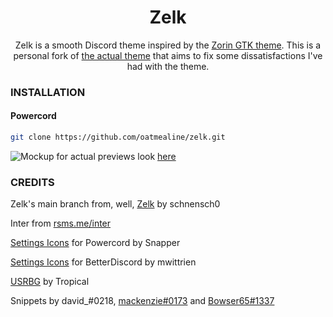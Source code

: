 <div align=center><h1>Zelk</h1>
<p>
Zelk is a smooth Discord theme inspired by the <a href=https://github.com/ZorinOS/zorin-desktop-themes>Zorin GTK theme</a>. This is a personal fork of <a href="https://github.com/schnensch0/zelk/">the actual theme</a> that aims to fix some dissatisfactions I've had with the theme.
</p></div>

### INSTALLATION
#### Powercord
```bash
git clone https://github.com/oatmealine/zelk.git
```

![Mockup](https://raw.githubusercontent.com/oatmealine/zelk/main/preview/mockup.png)
for actual previews look [here](https://github.com/oatmealine/zelk/tree/main/preview)

### CREDITS

Zelk's main branch from, well, [Zelk](https://github.com/schnensch0/zelk/) by schnensch0

Inter from [rsms.me/inter](https://rsms.me/inter/)

[Settings Icons](https://github.com/snappercord/Settings-Icons) for Powercord by Snapper

[Settings Icons](https://github.com/mwittrien/BetterDiscordAddons/blob/master/Themes/_res/SettingsIcons.css) for BetterDiscord by mwittrien

[USRBG](https://github.com/Discord-Custom-Covers/usrbg) by Tropical

Snippets by david_#0218, [mackenzie#0173](https://github.com/spinfish) and [Bowser65#1337](https://github.com/cyyynthia)
